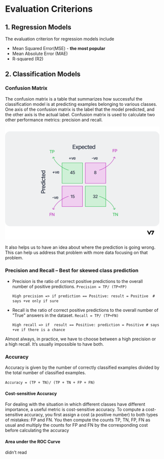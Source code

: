 # Evaluation Criterions

## 1. Regression Models
The evaluation criterion for regression models include
 - Mean Squared Error(MSE) - **the most popular**
 - Mean Absolute Error (MAE)
 - R-squared (R2)
                
## 2. Classification Models

### Confusion Matrix
The confusion matrix is a table that summarizes how successful the classification model is at predicting examples belonging to various classes. One axis of the confusion matrix is the label that the model predicted, and the other axis is the actual label. Confusion matrix is used to calculate two other performance metrics: precision and recall.

![Alt text](image.png)

It also helps us to have an idea about where the prediction is going wrong. This can help us address that problem with more data focusing on that problem.

### Precision and Recall – Best for skewed class prediction
- Precision is the ratio of correct positive predictions to the overall number of positive predictions. 
```Precision = TP/ (TP+FP)```

      High precision => if prediction == Positive: result = Positive  # says +ve only if sure

- Recall is the ratio of correct positive predictions to the overall number of "True" answers in the dataset.
```Recall = TP/ (TP+FN)```

      High recall => if  result == Positive: prediction = Positive # says +ve if there is a chance

Almost always, in practice, we have to choose between a high precision or a high recall. It’s usually impossible to have both.

### Accuracy 
Accuracy is given by the number of correctly classified examples divided by the total number of classified examples.

```Accuracy = (TP + TN)/ (TP + TN + FP + FN)```

#### Cost-sensitive Accuracy

For dealing with the situation in which different classes have different importance, a useful metric is cost-sensitive accuracy. To compute a cost-sensitive accuracy, you first assign a cost (a positive number) to both types of mistakes: FP and FN. You then compute the counts TP, TN, FP, FN as usual and multiply the counts for FP and FN by the corresponding cost before calculating the accuracy

#### Area under the ROC Curve
didn’t read